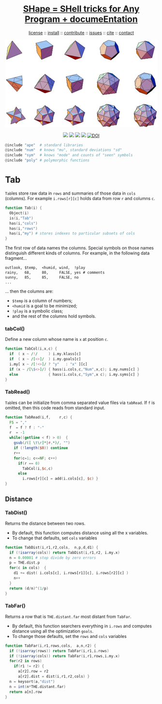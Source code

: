 <a name=top>
<h1 align=center>
   <a href="https://github.com/timm/shape/blob/master/README.md#top">
     SHape = SHell tricks  for Any Program + documeEntation
   </a>
</h1>
<p align=center>
   <a    href="https://github.com/timm/shape/blob/master/LICENSE.md#top">license</a>
   :: <a href="https://github.com/timm/shape/blob/master/INSTALL.md#top">install</a>
   :: <a href="https://github.com/timm/shape/blob/master/CONTRIBUTE.md#top">contribute</a>
   :: <a href="https://github.com/timm/shape/issues">issues</a>
   :: <a href="https://github.com/timm/shape/blob/master/CITATION.md#top">cite</a>
   :: <a href="https://github.com/timm/shape/blob/master/CONTACT.md#top">contact</a>
</p>
<p align=center>
   <img width=600 src="https://github.com/timm/misc/blob/master/odd/etc/img/solidgallery.gif">
</p>
<p align=center>
   <img src="https://img.shields.io/badge/language-gawk-orange">
   <img src="https://img.shields.io/badge/purpose-ai,se-blueviolet">
   <img src="https://img.shields.io/badge/platform-mac,*nux-informational">
   <a href="https://travis-ci.org/github/timm/shape"> <img src="https://travis-ci.org/timm/shape.svg?branch=master"></a>
   <a href="https://doi.org/10.5281/zenodo.3887420"><img src="https://zenodo.org/badge/DOI/10.5281/zenodo.3887420.svg" alt="DOI"></a>
</p>

```awk
@include "ape"  # standard libraries
@include "num"  # knows "mu", standard deviations "sd"
@include "sym"  # knows "mode" and counts of "seen" symbols
@include "poly" # polymorphic functions
```

# Tab

`Tab`les store raw data in `rows`  and summaries of
those data in `cols` (columns). For example `i.rows[r][c]`
holds  data from row `r` and columns `c`.

```awk
function Tab(i) { 
  Object(i)
  is(i,"Tab")
  has(i,"cols")
  has(i,"rows")
  has(i,"my") # stores indexes to particular subsets of cols 
}
```
The first row of data names the columns. Special symbols
on those names distinguish different kinds of columns. For example, 
in the following data fragment...

    outlook, $temp,  <humid, wind,  !play        
    rainy,   68,     80,     FALSE, yes # comments
    sunny,   85,     85,     FALSE, no 
    ...

... then the columns are:

- `$temp` is a column of numbers; 
- `<humid` is a goal to be minimized; 
- `!play` is a symbolic class;
-  and the rest of the columns hold symbols.

### tabCol()

Define a new column whose name is `x` at position `c`.

```awk
function TabCol(i,x,c) { 
  if  ( x ~ /!/     ) i.my.klass[c]
  if  ( x ~ /[<>]/  ) i.my.goals[c]
  i.my[ x ~ /[!<>]/ ? "y"   : "x" ][c]
  if (x ~ /[\$<>]/) { hass(i.cols,c,"Num",x,c); i.my.nums[c] }
  else              { hass(i.cols,c,"Sym",x c); i.my.syms[c] }
}
```

### TabRead()

`Tab`les can be initialize from  comma separated value files via 
`tabRead`. If `f` is omitted, then this code reads from standard input.

```awk
function TabRead(i,f,    r,c) {
  FS = ","
  f  = f ? f : "-"
  r  = -1
  while((getline < f) > 0)  { 
    gsub(/([ \t\r]*|#.*)/, "")
    if (!length($0)) continue
    r++
    for(c=1; c<=NF; c++) 
      if(r == 0) 
        TabCol(i,$c,c)
      else 
        i.rows[r][c] = add(i.cols[c], $c) }
}
```
## Distance

### TabDist()

Returns the distance between two rows.

- By default, this function computes distance using all the x variables.
- To change that defaults, set `cols` variables

```awk
function TabDist(i,r1,r2,cols,  n,p,d,d1) {
  if (!isarray(cols)) return TabDist(i,r1,r2, i.my.x)
  n = 0.00001 # stop divide by zero errors
  p = THE.dist.p
  for(c in cols)  {
    d1 += dist( i.cols[c], i.rows[r1][c], i.rows[r2][c] )
    n++
  }
  return (d/n)^(1/p)
}
```
### TabFar()

Returns a row that is `THE.distant.far` most distant from `TabFar`.

- By default, this function searchers everything in `i.rows`
  and computes distance using all the optimization `goals`. 
- To change those defaults, set the `rows` and `cols` variables

```awk
function TabFar(i,r1,rows,cols,  a,n,r2) {
  if (!isarray(rows)) return TabFar(i,r1,i.rows)
  if (!isarray(cols)) return TabFar(i,r1,rows,i.my.x)
  for(r2 in rows) 
    if(r1 != r2) {
      a[r2].row = r2
      a[r2].dist = dist(i,r1,r2,cols) }
  n = keysort(a,"dist")
  n = int(n*THE.distant.far)  
  return a[n].row
}
```
